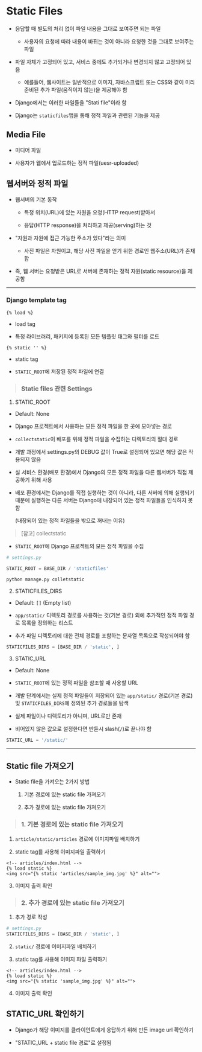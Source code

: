 # Static Files

- 응답할 때 별도의 처리 없이 파일 내용을 그대로 보여주면 되는 파일

  - 사용자의 요청에 따라 내용이 바뀌는 것이 아니라 요청한 것을 그대로 보여주는 파일

- 파일 자체가 고정되어 있고, 서비스 중에도 추가되거나 변경되지 않고 고정되어 있음

  - 예를들어, 웹사이트는 일반적으로 이미지, 자바스크립트 또는 CSS와 같이 미리 준비된 추가 파일(움직이지 않는)을 제공해야 함

- Django에서는 이러한 파일들을 "Stati file"이라 함

- Django는 `staticfiles`앱을 통해 정적 파일과 관련된 기능을 제공

## Media File

- 미디어 파일

- 사용자가 웹에서 업로드하는 정적 파일(uesr-uploaded)

## 웹서버와 정적 파일

- 웹서버의 기본 동작

  - 특정 위치(URL)에 있는 자원을 요청(HTTP request)받아서

  - 응답(HTTP response)을 처리하고 제공(serving)하는 것

- "자원과 자원에 접근 가능한 주소가 있다"라는 의미

  - 사진 파일은 자원이고, 해당 사진 파일을 얻기 위한 경로인 웹주소(URL)가 존재함

- 즉, 웹 서버는 요청받은 URL로 서버에 존재하는 정적 자원(static resource)을 제공함

---

### Django template tag

`{% load %}`

- load tag

- 특정 라이브러리, 패키지에 등록된 모든 템플릿 태그와 필터를 로드

`{% static '' %}`

- static tag

- `STATIC_ROOT`에 저장된 정적 파일에 연결

> ### Static files 관련 Settings

1. STATIC_ROOT

  - Default: None

  - Django 프로젝트에서 사용하는 모든 정적 파일을 한 곳에 모아넣는 경로

  - `collectstatic`이 배포를 위해 정적 파일을 수집하는 디렉토리의 절대 경로

  - 개발 과정에서 settings.py의 DEBUG 값이 True로 설정되어 있으면 해당 값은 작용되지 않음

  - 실 서비스 환경(배포 환경)에서 Django의 모든 정적 파일을 다른 웹서버가 직접 제공하기 위해 사용

  - 배포 환경에서는 Django를 직접 실행하는 것이 아니라, 다른 서버에 의해 실행되기 때문에 실행하는 다른 서버는 Django에 내장되어 있는 정적 파일들을 인식하지 못함

    (내장되어 있는 정적 파일들을 밖으로 꺼내는 이유)

  > [참고] collectstatic

  - `STATIC_ROOT`에 Django 프로젝트의 모든 정적 파일을 수집

  ```python
  # settings.py

  STATIC_ROOT = BASE_DIR / 'staticfiles'
  ```
  ```bash
  python manage.py colletstatic
  ```

2. STATICFILES_DIRS

  - Default: `[]` (Empty list)

  - `app/static/` 디렉토리 경로를 사용하는 것(기본 경로) 외에 추가적인 정적 파일 경로 목록을 정의하는 리스트

  - 추가 파일 디렉토리에 대한 전체 경로를 포함하는 문자열 목록으로 작성되어야 함

  ```python
  STATICFILES_DIRS = [BASE_DIR / 'static', ]
  ```

3. STATIC_URL

  - Default: None

  - `STATIC_ROOT`에 있는 정적 파일을 참조할 때 사용할 URL

  - 개발 단계에서는 실제 정적 파일들이 저장되어 있는 `app/static/` 경로(기본 경로) 및 `STATICFILES_DIRS`에 정의된 추가 경로들을 탐색

  - 실제 파일이나 디렉토리가 아니며, URL로만 존재

  - 비어있지 않은 값으로 설정한다면 반듣시 slash(`/`)로 끝나야 함

  ```python
  STATIC_URL = '/static/'
  ```

---

## Static file 가져오기

- Static file을 가져오는 2가지 방법

  1. 기본 경로에 있는 static file 가져오기

  2. 추가 경로에 있는 static file 가져오기

> ### 1. 기본 경로에 있는 static file 가져오기

1. `article/static/articles` 경로에 이미지파일 배치하기

2. static tag를 사용해 이미지파일 출력하기

  ```django
  <!-- articles/index.html -->
  {% load static %}
  <img src="{% static 'articles/sample_img.jpg' %}" alt="">
  ```

3. 이미지 출력 확인

> ### 2. 추가 경로에 있는 static file 가져오기

1. 추가 경로 작성

  ```python
  # settings.py
  STATICFILES_DIRS = [BASE_DIR / 'static', ]
  ```

2. `static/` 경로에 이미지파일 배치하기

3. static tag를 사용해 이미지 파일 출력하기

  ```django
  <!-- articles/index.html -->
  {% load static %}
  <img src="{% static 'sample_img.jpg' %}" alt="">
  ```

4. 이미지 출력 확인

## STATIC_URL 확인하기

- Django가 해당 이미지를 클라이언트에게 응답하기 위해 만든 image url 확인하기

- "STATIC_URL + static file 경로"로 설정됨